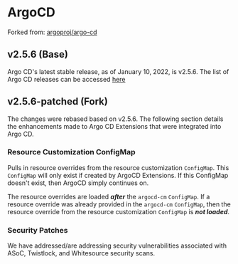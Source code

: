# ArgoCD
Forked from: [argoproj/argo-cd](https://github.com/argoproj/argo-cd)

## v2.5.6 (Base)
Argo CD's latest stable release, as of January 10, 2022, is v2.5.6. The list of Argo CD releases can be accessed [here](https://github.com/argoproj/argo-cd/releases)

## v2.5.6-patched (Fork)
The changes were rebased based on v2.5.6. The following section details the enhancements made to Argo CD Extensions that were integrated into Argo CD.

### Resource Customization ConfigMap
Pulls in resource overrides from the resource customization `ConfigMap`. This `ConfigMap` will only exist if created by 
ArgoCD Extensions. If this ConfigMap doesn't exist, then ArgoCD simply continues on.

The resource overrides are loaded ***after*** the `argocd-cm` `ConfigMap`. If a resource override was already provided in the `argocd-cm` `ConfigMap`, then the resource override from the resource customization `ConfigMap` is ***not loaded***.

### Security Patches
We have addressed/are addressing security vulnerabilities associated with ASoC, Twistlock, and Whitesource security scans.